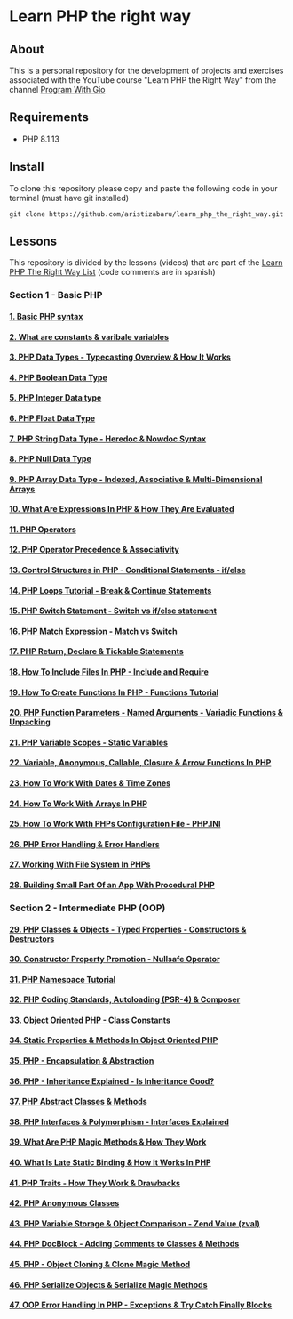 # Learn PHP the right way

## About

This is a personal repository for the development of projects and exercises associated with the YouTube course "Learn PHP the Right Way" from the channel [Program With Gio](https://www.youtube.com/@ProgramWithGio)

## Requirements

- PHP 8.1.13

## Install

To clone this repository please copy and paste the following code in your terminal (must have git installed)

```
git clone https://github.com/aristizabaru/learn_php_the_right_way.git
```

## Lessons

This repository is divided by the lessons (videos) that are part of the [Learn PHP The Right Way List](https://www.youtube.com/playlist?list=PLr3d3QYzkw2xabQRUpcZ_IBk9W50M9pe-) (code comments are in spanish)

### Section 1 - Basic PHP

#### [1. Basic PHP syntax](1_basic_syntax)

#### [2. What are constants & varibale variables](2_constants_&_variable_variables)

#### [3. PHP Data Types - Typecasting Overview & How It Works](3_data_types)

#### [4. PHP Boolean Data Type](4_boolean_type)

#### [5. PHP Integer Data type](5_integer_type)

#### [6. PHP Float Data Type](6_float_type)

#### [7. PHP String Data Type - Heredoc & Nowdoc Syntax](7_string_type)

#### [8. PHP Null Data Type](8_null_type)

#### [9. PHP Array Data Type - Indexed, Associative & Multi-Dimensional Arrays](8_array_type)

#### [10. What Are Expressions In PHP & How They Are Evaluated](10_expressions)

#### [11. PHP Operators](11_operators)

#### [12. PHP Operator Precedence & Associativity ](12_precedence_associativity)

#### [13. Control Structures in PHP - Conditional Statements - if/else ](13_conditionals)

#### [14. PHP Loops Tutorial - Break & Continue Statements ](14_loops)

#### [15. PHP Switch Statement - Switch vs if/else statement ](15_switch)

#### [16. PHP Match Expression - Match vs Switch ](16_switch)

#### [17. PHP Return, Declare & Tickable Statements ](17_return_declare_tickable)

#### [18. How To Include Files In PHP - Include and Require](18_include_require)

#### [19. How To Create Functions In PHP - Functions Tutorial](19_functions)

#### [20. PHP Function Parameters - Named Arguments - Variadic Functions & Unpacking](20_named_arguments_variadic_functions)

#### [21. PHP Variable Scopes - Static Variables](21_variable_scopes)

#### [22. Variable, Anonymous, Callable, Closure & Arrow Functions In PHP ](22_variable_anonymous_arrow_function)

#### [23. How To Work With Dates & Time Zones ](23_dates_time_zones)

#### [24. How To Work With Arrays In PHP ](24_array_built-in)

#### [25. How To Work With PHPs Configuration File - PHP.INI](25_php_configuration_file)

#### [26. PHP Error Handling & Error Handlers](26_error_handling)

#### [27. Working With File System In PHPs](27_work_file_system)

#### [28. Building Small Part Of an App With Procedural PHP](28_procedural_app)

### Section 2 - Intermediate PHP (OOP)

#### [29. PHP Classes & Objects - Typed Properties - Constructors & Destructors](29_clases_objects)

#### [30. Constructor Property Promotion - Nullsafe Operator](30_constructor_property_promotion_nullsafe)

#### [31. PHP Namespace Tutorial](31_php_namespace)

#### [32. PHP Coding Standards, Autoloading (PSR-4) & Composer](32_autoloading_composer)

#### [33. Object Oriented PHP - Class Constants](33_class_constants)

#### [34. Static Properties & Methods In Object Oriented PHP](34_static_properties_methods)

#### [35. PHP - Encapsulation & Abstraction](35_encapsulation_abstraction)

#### [36. PHP - Inheritance Explained - Is Inheritance Good?](36_inheritance)

#### [37. PHP Abstract Classes & Methods ](37_abstract_class_methods)

#### [38. PHP Interfaces & Polymorphism - Interfaces Explained](38_interfaces_polymorphism)

#### [39. What Are PHP Magic Methods & How They Work](39_magic_methods)

#### [40. What Is Late Static Binding & How It Works In PHP](40_late_static_binding)

#### [41. PHP Traits - How They Work & Drawbacks](41_traits)

#### [42. PHP Anonymous Classes](42_anonymous_classes)

#### [43. PHP Variable Storage & Object Comparison - Zend Value (zval)](43_object_comparison)

#### [44. PHP DocBlock - Adding Comments to Classes & Methods](44_docblock)

#### [45. PHP - Object Cloning & Clone Magic Method](45_object_cloning)

#### [46. PHP Serialize Objects & Serialize Magic Methods](46_serialize)

#### [47. OOP Error Handling In PHP - Exceptions & Try Catch Finally Blocks](47_opp_error_handling)
